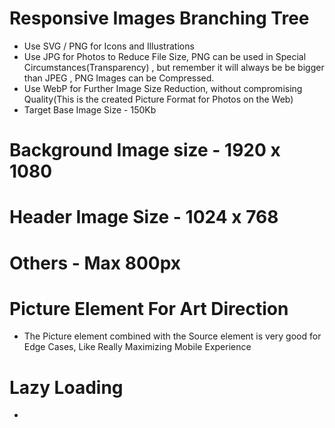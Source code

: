 # Responsive Images Branching Tree
- Use SVG / PNG for Icons and Illustrations
- Use JPG for Photos to Reduce File Size, PNG can be used in Special Circumstances(Transparency) , but remember it will always be be bigger than JPEG , PNG Images can be Compressed.
- Use WebP for Further Image Size Reduction, without compromising Quality(This is the created Picture Format for Photos on the Web)
- Target Base Image Size - 150Kb

# Background Image size - 1920 x 1080
# Header Image Size -  1024 x 768
# Others - Max 800px


# Picture Element For Art Direction
- The Picture element combined with the Source element is very good for Edge Cases, Like Really Maximizing Mobile Experience


# Lazy Loading 
- 

